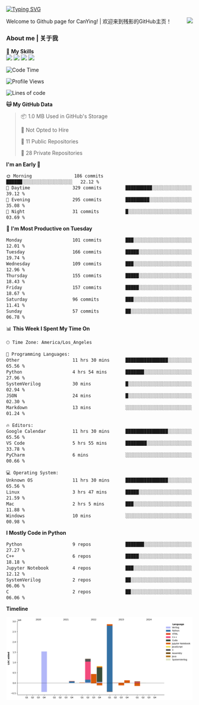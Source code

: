 [![Typing SVG](https://readme-typing-svg.herokuapp.com?size=25&duration=3500&color=00FFFF&vCenter=true&width=250&height=40&lines=Hi+Welcome+%F0%9F%91%8B%F0%9F%8F%BB;I'm+CanYing|残影)](https://git.io/typing-svg)

<a href="#">
  <img align="right" src="https://github-readme-stats.vercel.app/api?username=CanYing0913&count_private=true&rank_icon=github&show_icons=true&bg_color=15,f2f7fd,E0EAFC&" />
</a>

Welcome to Github page for CanYing! | 欢迎来到残影的GitHub主页！

### About me | 关于我

🌟 **My Skills**  
![](https://img.shields.io/badge/-C-A8B9CC?style=flat-square&logo=C&logoColor=fff)
![](https://img.shields.io/badge/-C++-00599C?style=flat-square&logo=Cpp&logoColor=fff)
![](https://img.shields.io/badge/-Python-3776AB?style=flat-square&logo=Python&logoColor=fff)
![](https://img.shields.io/badge/-Linux-000000?style=flat-square&logo=Linux&logoColor=fff)

<!--START_SECTION:waka-->
![Code Time](http://img.shields.io/badge/Code%20Time-141%20hrs%2016%20mins-blue)

![Profile Views](http://img.shields.io/badge/Profile%20Views-0-blue)

![Lines of code](https://img.shields.io/badge/From%20Hello%20World%20I%27ve%20Written-7.1%20million%20lines%20of%20code-blue)

**🐱 My GitHub Data** 

> 📦 1.0 MB Used in GitHub's Storage 
 > 
> 🚫 Not Opted to Hire
 > 
> 📜 11 Public Repositories 
 > 
> 🔑 28 Private Repositories 
 > 
**I'm an Early 🐤** 

```text
🌞 Morning                186 commits         ██████░░░░░░░░░░░░░░░░░░░   22.12 % 
🌆 Daytime                329 commits         ██████████░░░░░░░░░░░░░░░   39.12 % 
🌃 Evening                295 commits         █████████░░░░░░░░░░░░░░░░   35.08 % 
🌙 Night                  31 commits          █░░░░░░░░░░░░░░░░░░░░░░░░   03.69 % 
```
📅 **I'm Most Productive on Tuesday** 

```text
Monday                   101 commits         ███░░░░░░░░░░░░░░░░░░░░░░   12.01 % 
Tuesday                  166 commits         █████░░░░░░░░░░░░░░░░░░░░   19.74 % 
Wednesday                109 commits         ███░░░░░░░░░░░░░░░░░░░░░░   12.96 % 
Thursday                 155 commits         █████░░░░░░░░░░░░░░░░░░░░   18.43 % 
Friday                   157 commits         █████░░░░░░░░░░░░░░░░░░░░   18.67 % 
Saturday                 96 commits          ███░░░░░░░░░░░░░░░░░░░░░░   11.41 % 
Sunday                   57 commits          ██░░░░░░░░░░░░░░░░░░░░░░░   06.78 % 
```


📊 **This Week I Spent My Time On** 

```text
🕑︎ Time Zone: America/Los_Angeles

💬 Programming Languages: 
Other                    11 hrs 30 mins      ████████████████░░░░░░░░░   65.56 % 
Python                   4 hrs 54 mins       ███████░░░░░░░░░░░░░░░░░░   27.96 % 
SystemVerilog            30 mins             █░░░░░░░░░░░░░░░░░░░░░░░░   02.94 % 
JSON                     24 mins             █░░░░░░░░░░░░░░░░░░░░░░░░   02.30 % 
Markdown                 13 mins             ░░░░░░░░░░░░░░░░░░░░░░░░░   01.24 % 

🔥 Editors: 
Google Calendar          11 hrs 30 mins      ████████████████░░░░░░░░░   65.56 % 
VS Code                  5 hrs 55 mins       ████████░░░░░░░░░░░░░░░░░   33.78 % 
PyCharm                  6 mins              ░░░░░░░░░░░░░░░░░░░░░░░░░   00.66 % 

💻 Operating System: 
Unknown OS               11 hrs 30 mins      ████████████████░░░░░░░░░   65.56 % 
Linux                    3 hrs 47 mins       █████░░░░░░░░░░░░░░░░░░░░   21.59 % 
Mac                      2 hrs 5 mins        ███░░░░░░░░░░░░░░░░░░░░░░   11.88 % 
Windows                  10 mins             ░░░░░░░░░░░░░░░░░░░░░░░░░   00.98 % 
```

**I Mostly Code in Python** 

```text
Python                   9 repos             ███████░░░░░░░░░░░░░░░░░░   27.27 % 
C++                      6 repos             █████░░░░░░░░░░░░░░░░░░░░   18.18 % 
Jupyter Notebook         4 repos             ███░░░░░░░░░░░░░░░░░░░░░░   12.12 % 
SystemVerilog            2 repos             ██░░░░░░░░░░░░░░░░░░░░░░░   06.06 % 
C                        2 repos             ██░░░░░░░░░░░░░░░░░░░░░░░   06.06 % 
```



**Timeline**

![Lines of Code chart](https://raw.githubusercontent.com/CanYing0913/CanYing0913/master/assets/bar_graph.png)


<!--END_SECTION:waka-->
